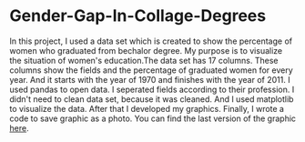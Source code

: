 # Gender-Gap-In-Collage-Degrees

In this project, I used a data set which is created to show the percentage of women who graduated from bechalor degree. My purpose is to visualize the situation of women's education.The data set has 17 columns. These columns show the fields and the percentage of graduated women for every year. And it starts with the year of 1970 and finishes with the year of 2011. 
I used pandas to open data. I seperated fields according to their profession. I didn't need to clean data set, because it was cleaned. And I used matplotlib to visualize the data. After that I developed my graphics. Finally, I wrote a code to save graphic as a photo. You can find the last version of the graphic [here](https://github.com/shylkymc/Gender-Gap-In-Collage-Degrees/blob/master/gender_degrees.png).
